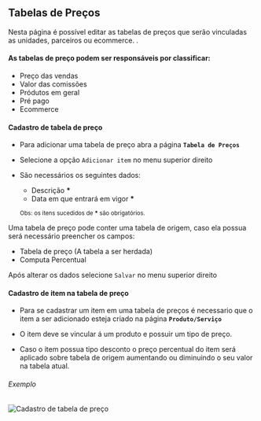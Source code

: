 ## Tabelas de Preços

Nesta página é possível editar as tabelas de preços que serão vinculadas as unidades, parceiros ou ecommerce. .

#### As tabelas de preço podem ser responsáveis por classificar:
- Preço das vendas
- Valor das comissões
- Pródutos em geral
- Pré pago
- Ecommerce

#### Cadastro de tabela de preço
- Para adicionar uma tabela de preço abra a página **`Tabela de Preços`**
- Selecione a opção `Adicionar item` no menu superior direito
- São necessários os seguintes dados:
  - Descrição **\***
  - Data em que entrará em vigor **\***
  
  <sub>Obs: os itens sucedidos de **\*** são obrigatórios.</sub>

Uma tabela de preço pode conter uma tabela de origem, caso ela possua será necessário preencher os campos:

- Tabela de preço (A tabela a ser herdada)
- Computa Percentual

Após alterar os dados selecione `Salvar` no menu superior direito

#### Cadastro de item na tabela de preço

- Para se cadastrar um item em uma tabela de preços é necessario que o item a ser adicionado esteja criado na página **`Produto/Serviço`**

- O item deve se vincular á um produto e possuir um tipo de preço.

- Caso o item possua tipo desconto o  preço percentual do item será aplicado sobre tabela de origem aumentando ou diminuindo o seu valor na tabela atual.

###### Exemplo

![Cadastro de tabela de preço](/ui/assets/fluxos-de-cadastro/fluxo-tabela-de-precos.gif)